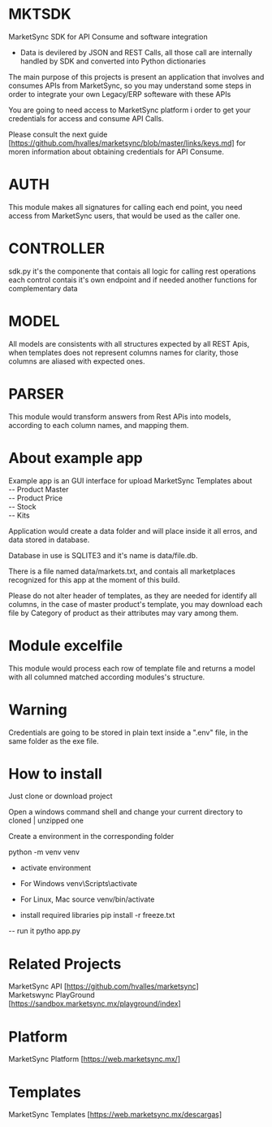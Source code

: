 # MKTSDK
MarketSync SDK for API Consume and software integration  
- Data is devilered by JSON and REST Calls, all those call are internally handled by SDK and converted into Python dictionaries

The main purpose of this projects is present an application that involves and consumes APIs from MarketSync, so you may understand some steps in order to integrate your own Legacy/ERP softeware with these APIs

You are going to need access to MarketSync platform i order to get your credentials for access and consume API Calls.

Please consult the next guide [https://github.com/hvalles/marketsync/blob/master/links/keys.md] for moren information about obtaining credentials for API Consume.

# AUTH
This module makes all signatures for calling each end point, you need access from MarketSync users, that would be used as the caller one.

# CONTROLLER
sdk.py it's the componente that contais all logic for calling rest operations  
each control contais it's own endpoint and if needed another functions for complementary data

# MODEL
All models are consistents with all structures expected by all REST Apis, when templates does not represent columns names for clarity, those columns are aliased with expected ones.

# PARSER
This module would transform answers from Rest APis into models, according to each column names, and mapping them.

# About example app
Example app is an GUI interface for upload MarketSync Templates about   
-- Product Master  
-- Product Price  
-- Stock  
-- Kits  

Application would create a data folder and will place inside it all erros, and data stored in database.  

Database in use is SQLITE3 and it's name is data/file.db.  

There is a file named data/markets.txt, and contais all marketplaces recognized for this app at the moment of this build.

Please do not alter header of templates, as they are needed for identify all columns, in the case of master product's template, you may download each file by Category of product as their attributes may vary among them.

# Module excelfile 
This module would process each row of template file and returns a model with all columned matched according modules's structure.

# Warning
Credentials are going to be stored in plain text inside a ".env" file, in the same folder as the exe file.

# How to install

Just clone or download project

Open a windows command shell and change your current directory to cloned | unzipped one

Create a environment in the corresponding folder

python -m venv venv

- activate environment 

- For Windows 
venv\Scripts\activate
- For Linux, Mac 
source venv/bin/activate

- install required libraries
pip install -r freeze.txt

-- run it
pytho app.py

# Related Projects
MarketSync API [https://github.com/hvalles/marketsync]  
Marketswync PlayGround [https://sandbox.marketsync.mx/playground/index]

# Platform
MarketSync Platform [https://web.marketsync.mx/]

# Templates 
MarketSync Templates [https://web.marketsync.mx/descargas]
